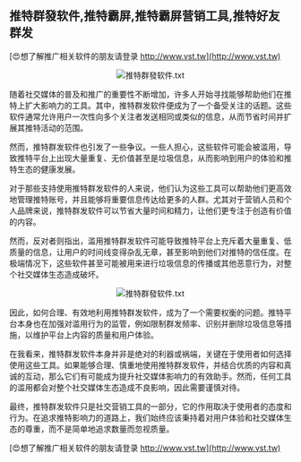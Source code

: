 ## **推特群發软件,推特霸屏,推特霸屏营销工具,推特好友群发**

[😍想了解推广相关软件的朋友请登录 http://www.vst.tw](http://www.vst.tw)

 <center><img src="https://vst.tw/MP4/tuiguang/png/5.png" alt="推特群發软件.txt"></center>

随着社交媒体的普及和推广的重要性不断增加，许多人开始寻找能够帮助他们在推特上扩大影响力的工具。其中，推特群发软件便成为了一个备受关注的话题。这些软件通常允许用户一次性向多个关注者发送相同或类似的信息，从而节省时间并扩展其推特活动的范围。

然而，推特群发软件也引发了一些争议。一些人担心，这些软件可能会被滥用，导致推特平台上出现大量重复、无价值甚至是垃圾信息，从而影响到用户的体验和推特生态的健康发展。

对于那些支持使用推特群发软件的人来说，他们认为这些工具可以帮助他们更高效地管理推特账号，并且能够将重要信息传达给更多的人群。尤其对于营销人员和个人品牌来说，推特群发软件可以节省大量时间和精力，让他们更专注于创造有价值的内容。

然而，反对者则指出，滥用推特群发软件可能导致推特平台上充斥着大量重复、低质量的信息，让用户的时间线变得杂乱无章，甚至影响到他们对推特的信任度。在极端情况下，这些软件甚至可能被用来进行垃圾信息的传播或其他恶意行为，对整个社交媒体生态造成破坏。

 <center><img src="https://vst.tw/MP4/tuiguang/png/7.png" alt="推特群發软件.txt"></center>

因此，如何合理、有效地利用推特群发软件，成为了一个需要权衡的问题。推特平台本身也在加强对滥用行为的监管，例如限制群发频率、识别并删除垃圾信息等措施，以维护平台上内容的质量和用户体验。

在我看来，推特群发软件本身并非是绝对的利器或祸端，关键在于使用者如何选择使用这些工具。如果能够合理、慎重地使用推特群发软件，并结合优质的内容和真诚的互动，那么它们有可能成为提升社交媒体影响力的有效助手。然而，任何工具的滥用都会对整个社交媒体生态造成不良影响，因此需要谨慎对待。

最终，推特群发软件只是社交营销工具的一部分，它的作用取决于使用者的态度和行为。在追求推特影响力的道路上，我们始终应该秉持着对用户体验和社交媒体生态的尊重，而不是简单地追求数量而忽视质量。

[😍想了解推广相关软件的朋友请登录 http://www.vst.tw](http://www.vst.tw)



